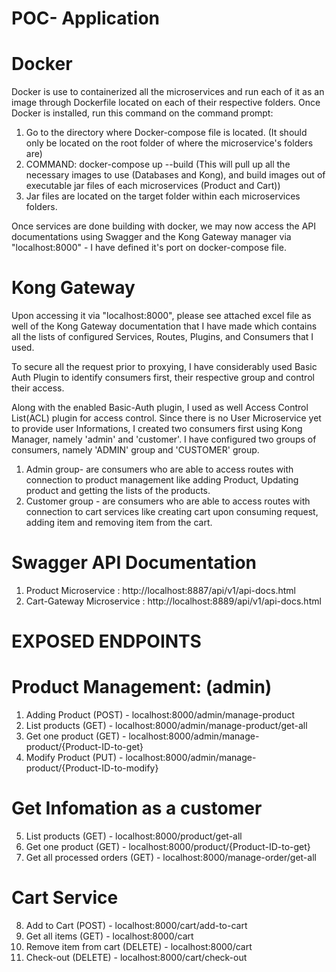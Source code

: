 
# POC- Application
# Docker
Docker is use to containerized all the microservices and run each of it as an image through Dockerfile located on each of their respective folders.
Once Docker is installed, run this command on the command prompt:
1. Go to the directory where Docker-compose file is located. (It should only be located on the root folder of where the microservice's folders are)
2. COMMAND: docker-compose up --build (This will pull up all the necessary images to use (Databases and Kong), and build images out of executable jar files of each microservices (Product and Cart))
3. Jar files are located on the target folder within each microservices folders.

Once services are done building with docker, we may now access the API documentations using Swagger and the Kong Gateway manager via "localhost:8000" - I have defined it's port on docker-compose file.

# Kong Gateway
Upon accessing it via "localhost:8000", please see attached excel file as well of the Kong Gateway documentation that I have made which contains all the lists of configured Services, Routes, Plugins, and Consumers that I used.

To secure all the request prior to proxying, I have considerably used Basic Auth Plugin to identify consumers first, their respective group and control their access.

Along with the enabled Basic-Auth plugin, I used as well Access Control List(ACL) plugin for access control.
Since there is no User Microservice yet to provide user Informations, I created two consumers first using Kong Manager, namely 'admin' and 'customer'.  I have configured two groups of consumers, namely 'ADMIN' group and 'CUSTOMER' group. 
1. Admin group- are consumers who are able to access routes with connection to product management like adding Product, Updating product and getting the lists of the products.
2. Customer group - are consumers who are able to access routes with connection to cart services like creating cart upon consuming request, adding item and removing item from the cart.

# Swagger API Documentation

1. Product Microservice : http://localhost:8887/api/v1/api-docs.html
2. Cart-Gateway Microservice : http://localhost:8889/api/v1/api-docs.html


# EXPOSED ENDPOINTS
# Product Management: (admin)
1. Adding Product (POST) - localhost:8000/admin/manage-product
2. List products (GET) - localhost:8000/admin/manage-product/get-all
3. Get one product (GET) - localhost:8000/admin/manage-product/{Product-ID-to-get}
4. Modify Product (PUT) - localhost:8000/admin/manage-product/{Product-ID-to-modify}

# Get Infomation as a customer
5. List products (GET) - localhost:8000/product/get-all
6. Get one product (GET) - localhost:8000/product/{Product-ID-to-get}
7. Get all processed orders (GET) - localhost:8000/manage-order/get-all

# Cart Service
8. Add to Cart (POST) - localhost:8000/cart/add-to-cart
9. Get all items (GET) - localhost:8000/cart
10. Remove item from cart (DELETE) - localhost:8000/cart
11. Check-out (DELETE) - localhost:8000/cart/check-out
